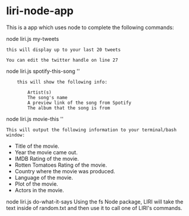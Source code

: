 # liri-node-app

This is a app which uses node to complete the following commands:

node liri.js my-tweets

	this will display up to your last 20 tweets

	You can edit the twitter handle on line 27

node liri.js spotify-this-song '<song name here>'

		this will show the following info:

			Artist(s)
			The song's name
			A preview link of the song from Spotify
			The album that the song is from

node liri.js movie-this '<movie name here>'

	This will output the following information to your terminal/bash window:

   * Title of the movie.
   * Year the movie came out.
   * IMDB Rating of the movie.
   * Rotten Tomatoes Rating of the movie.
   * Country where the movie was produced.
   * Language of the movie.
   * Plot of the movie.
   * Actors in the movie.

 node liri.js do-what-it-says
	 Using the fs Node package, LIRI will take the text inside of random.txt and then use it to call one of LIRI's commands.